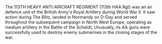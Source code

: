 The 113TH HEAVY ANTI-AIRCRAFT REGIMENT (113th HAA Rgt) was an air defence unit of the British Army's Royal Artillery during World War II. It saw action during The Blitz, landed in Normandy on D-Day and served throughout the subsequent campaign in North West Europe, operating as medium artillery in the Battle of the Scheldt, Unusually, its AA guns were successfully used to destroy enemy submarines in the closing stages of the war.
